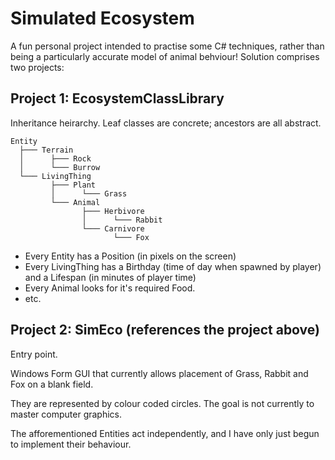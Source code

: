 # Simulated Ecosystem

A fun personal project intended to practise some C# techniques, rather than being a particularly accurate model of animal behviour! Solution comprises two projects:

## Project 1: EcosystemClassLibrary

Inheritance heirarchy. Leaf classes are concrete; ancestors are all abstract.

    Entity
      ├─── Terrain
      │      ├─── Rock
      │      └─── Burrow
      └─── LivingThing
             ├─── Plant
             │      └─── Grass
             └─── Animal
                    ├─── Herbivore
                    │      └─── Rabbit
                    └─── Carnivore
                           └─── Fox
                           
- Every Entity has a Position (in pixels on the screen)
- Every LivingThing has a Birthday (time of day when spawned by player) and a Lifespan (in minutes of player time)
- Every Animal looks for it's required Food.
- etc.

## Project 2: SimEco (references the project above)

Entry point.

Windows Form GUI that currently allows placement of Grass, Rabbit and Fox on a blank field.

They are represented by colour coded circles. The goal is not currently to master computer graphics.

The afforementioned Entities act independently, and I have only just begun to implement their behaviour.
